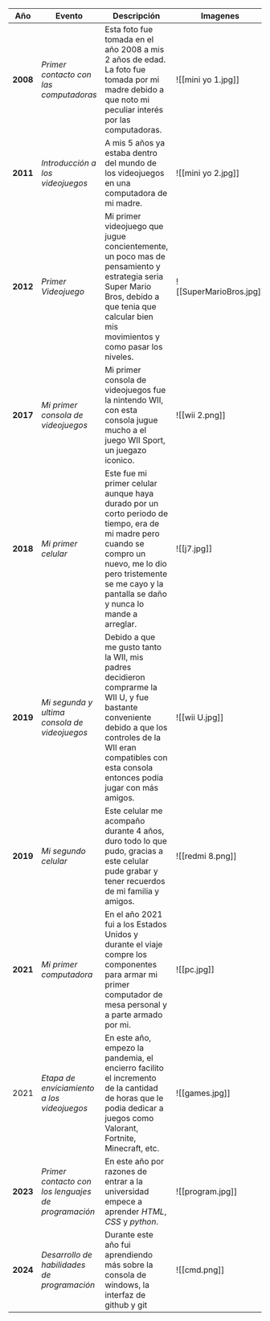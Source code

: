 
| Año      | Evento                                              | Descripción                                                                                                                                                                                                            | Imagenes                |
| -------- | --------------------------------------------------- | ---------------------------------------------------------------------------------------------------------------------------------------------------------------------------------------------------------------------- | ----------------------- |
| **2008** | *Primer contacto con las computadoras*              | Esta foto fue tomada en el año 2008 a mis 2 años de edad. La foto fue tomada por mi madre debido a que noto mi peculiar interés por las computadoras.                                                                  | ![[mini yo 1.jpg]]      |
| **2011** | *Introducción a los videojuegos*                    | A mis 5 años ya estaba dentro del mundo de los videojuegos en una computadora de mi madre.                                                                                                                             | ![[mini yo 2.jpg]]      |
| **2012** | *Primer Videojuego*                                 | Mi primer videojuego que jugue concientemente, un poco mas de pensamiento y estrategia seria Super Mario Bros, debido a que tenia que calcular bien mis movimientos y como pasar los niveles.                          | ![[SuperMarioBros.jpg]] |
| **2017** | *Mi primer consola de videojuegos*                  | Mi primer consola de videojuegos fue la nintendo WII, con esta consola jugue mucho a el juego WII Sport, un juegazo iconico.                                                                                           | ![[wii 2.png]]          |
| **2018** | *Mi primer celular*                                 | Este fue mi primer celular aunque haya durado por un corto periodo de tiempo, era de mi madre pero cuando se compro un nuevo, me lo dio pero tristemente se me cayo y la pantalla se daño y nunca lo mande a arreglar. | ![[j7.jpg]]             |
| **2019** | *Mi segunda y ultima consola de videojuegos*        | Debido a que me gusto tanto la WII, mis padres decidieron comprarme la WII U, y fue bastante conveniente debido a que los controles de la WII eran compatibles con esta consola entonces podía jugar con más amigos.   | ![[wii U.jpg]]          |
| **2019** | *Mi segundo celular*                                | Este celular me acompaño durante 4 años, duro todo lo que pudo, gracias a este celular pude grabar y tener recuerdos de mi familia y amigos.                                                                           | ![[redmi 8.png]]        |
| **2021** | *Mi primer computadora*                             | En el año 2021 fui a los Estados Unidos y durante el viaje compre los componentes para armar mi primer computador de mesa personal y a parte armado por mi.                                                            | ![[pc.jpg]]             |
| 2021     | *Etapa de enviciamiento a los videojuegos*          | En este año, empezo la pandemia, el encierro facilito el incremento de la cantidad de horas que le podia dedicar a juegos como Valorant, Fortnite, Minecraft, etc.                                                     | ![[games.jpg]]          |
| **2023** | *Primer contacto con los lenguajes de programación* | En este año por razones de entrar a la universidad empece a aprender *HTML*, *CSS* y *python*.                                                                                                                         | ![[program.jpg]]        |
| **2024** | *Desarrollo de habilidades de programación*         | Durante este año fui aprendiendo más sobre la consola de windows, la interfaz de github y git                                                                                                                          | ![[cmd.png]]            |



